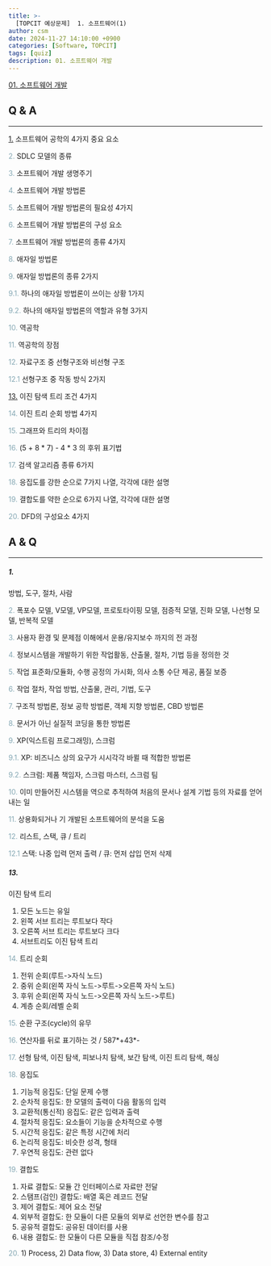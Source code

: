 ```yaml
---
title: >-
  [TOPCIT 예상문제]  1. 소프트웨어(1)
author: csm
date: 2024-11-27 14:10:00 +0900
categories: [Software, TOPCIT]
tags: [quiz]
description: 01. 소프트웨어 개발
---
```


[01. 소프트웨어 개발](https://www.topcit.or.kr/upload/edubox/essence/ess_ko_01/index.html)


## Q & A 
---
[1.](#a1) 소프트웨어 공학의 4가지 중요 요소  

<span style="color:#85a8b4"> 2.</span> SDLC 모델의 종류  

<span style="color:#85a8b4"> 3.</span> 소프트웨어 개발 생명주기  

<span style="color:#85a8b4"> 4.</span> 소프트웨어 개발 방법론  

<span style="color:#85a8b4"> 5.</span> 소프트웨어 개발 방법론의 필요성 4가지  

<span style="color:#85a8b4"> 6.</span> 소프트웨어 개발 방법론의 구성 요소  

<span style="color:#85a8b4"> 7.</span> 소프트웨어 개발 방법론의 종류 4가지  

<span style="color:#85a8b4"> 8.</span> 애자일 방법론  

<span style="color:#85a8b4"> 9.</span> 애자일 방법론의 종류 2가지  

<span style="color:#85a8b4"> 9.1.</span> 하나의 애자일 방법론이 쓰이는 상황 1가지  

<span style="color:#85a8b4"> 9.2.</span> 하나의 애자일 방법론의 역할과 유형 3가지  

<span style="color:#85a8b4"> 10.</span> 역공학  

<span style="color:#85a8b4"> 11.</span> 역공학의 장점  

<span style="color:#85a8b4"> 12.</span> 자료구조 중 선형구조와 비선형 구조  

<span style="color:#85a8b4"> 12.1</span> 선형구조 중 작동 방식 2가지  

[13.](#a13) 이진 탐색 트리 조건 4가지  

<span style="color:#85a8b4"> 14.</span> 이진 트리 순회 방법 4가지  

<span style="color:#85a8b4"> 15.</span> 그래프와 트리의 차이점  

<span style="color:#85a8b4"> 16.</span> (5 + 8 * 7) - 4 * 3 의 후위 표기법  

<span style="color:#85a8b4"> 17.</span> 검색 알고리즘 종류 6가지  

<span style="color:#85a8b4"> 18.</span> 응집도를 강한 순으로 7가지 나열, 각각에 대한 설명  

<span style="color:#85a8b4"> 19.</span> 결합도를 약한 순으로 6가지 나열, 각각에 대한 설명  

<span style="color:#85a8b4"> 20.</span> DFD의 구성요소 4가지


## A & Q 
---
##### 1. 
방법, 도구, 절차, 사람

<span style="color:#85a8b4"> 2.</span> 폭포수 모델, V모델, VP모델, 프로토타이핑 모델, 점증적 모델, 진화 모델, 나선형 모델, 반복적 모델  

<span style="color:#85a8b4"> 3.</span> 사용자 환경 및 문제점 이해에서 운용/유지보수 까지의 전 과정  

<span style="color:#85a8b4"> 4.</span> 정보시스템을 개발하기 위한 작업활동, 산출물, 절차, 기법 등을 정의한 것  

<span style="color:#85a8b4"> 5.</span> 작업 표준화/모듈화, 수행 공정의 가시화, 의사 소통 수단 제공, 품질 보증  

<span style="color:#85a8b4"> 6.</span> 작업 절차, 작업 방법, 산출물, 관리, 기법, 도구  

<span style="color:#85a8b4"> 7.</span> 구조적 방법론, 정보 공학 방법론, 객체 지향 방법론, CBD 방법론    

<span style="color:#85a8b4"> 8.</span> 문서가 아닌 실질적 코딩을 통한 방법론  

<span style="color:#85a8b4"> 9.</span> XP(익스트림 프로그래밍), 스크럼  

<span style="color:#85a8b4"> 9.1.</span> XP: 비즈니스 상의 요구가 시시각각 바뀔 때 적합한 방법론

<span style="color:#85a8b4"> 9.2.</span> 스크럼: 제품 책임자, 스크럼 마스터, 스크럼 팀  

<span style="color:#85a8b4"> 10.</span> 이미 만들어진 시스템을 역으로 추적하여 처음의 문서나 설계 기법 등의 자료를 얻어내는 일  

<span style="color:#85a8b4"> 11.</span> 상용화되거나 기 개발된 소프트웨어의 분석을 도움

<span style="color:#85a8b4"> 12.</span> 리스트, 스택, 큐 / 트리  

<span style="color:#85a8b4"> 12.1</span> 스택: 나중 입력 먼저 출력 / 큐: 먼저 삽입 먼저 삭제  

##### 13. 
이진 탐색 트리  
  1) 모든 노드는 유일  
  2) 왼쪽 서브 트리는 루트보다 작다  
  3) 오른쪽 서브 트리는 루트보다 크다  
  4) 서브트리도 이진 탐색 트리   

<span style="color:#85a8b4"> 14.</span> 트리 순회   
 1) 전위 순회(루트->자식 노드)   
 2) 중위 순회(왼쪽 자식 노드->루트->오른쪽 자식 노드)   
 3) 후위 순회(왼쪽 자식 노드->오른쪽 자식 노드->루트)   
 4) 계층 순회/레벨 순회   

<span style="color:#85a8b4"> 15.</span> 순환 구조(cycle)의 유무  

<span style="color:#85a8b4"> 16.</span> 연산자를 뒤로 표기하는 것 / 587*+43\*-    

<span style="color:#85a8b4"> 17.</span> 선형 탐색, 이진 탐색, 피보나치 탐색, 보간 탐색, 이진 트리 탐색, 해싱  

<span style="color:#85a8b4"> 18.</span> 응집도  
 1) 기능적 응집도: 단일 문제 수행  
 2) 순차적 응집도: 한 모델의 출력이 다음 활동의 입력  
 3) 교환적(통신적) 응집도: 같은 입력과 출력  
 4) 절차적 응집도: 요소들이 기능을 순차적으로 수행  
 5) 시간적 응집도: 같은 특정 시간에 처리  
 6) 논리적 응집도: 비슷한 성격, 형태  
 7) 우연적 응집도: 관련 없다  

<span style="color:#85a8b4"> 19.</span> 결합도  
 1) 자료 결합도: 모듈 간 인터페이스로 자료만 전달  
 2) 스탬프(검인) 결합도: 배열 혹은 레코드 전달  
 3) 제어 결합도: 제어 요소 전달  
 4) 외부적 결합도: 한 모듈이 다른 모듈의 외부로 선언한 변수를 참고  
 5) 공유적 결합도: 공유된 데이터를 사용  
 6) 내용 결합도: 한 모듈이 다른 모듈을 직접 참조/수정  

<span style="color:#85a8b4"> 20.</span> 1) Process, 2) Data flow, 3) Data store, 4) External entity  

